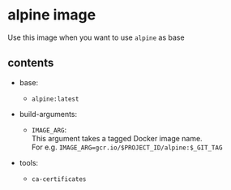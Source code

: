 # alpine image

Use this image when you want to use `alpine` as base

## contents

- base:
  - `alpine:latest`

- build-arguments:
  - `IMAGE_ARG`:  
        This argument takes a tagged Docker image name.  
        For e.g. `IMAGE_ARG=gcr.io/$PROJECT_ID/alpine:$_GIT_TAG`

- tools:
  - `ca-certificates`
